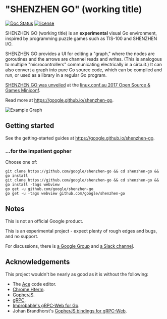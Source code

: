 # "SHENZHEN GO" (working title)

[![Doc Status](https://godoc.org/github.com/google/shenzhen-go?status.svg)](https://godoc.org/github.com/google/shenzhen-go) [![license](https://img.shields.io/github/license/google/shenzhen-go.svg?maxAge=2592000)](https://github.com/google/shenzhen-go/blob/main/LICENSE)

SHENZHEN GO (working title) is an **experimental** visual Go environment, 
inspired by programming puzzle games such as TIS-100 and SHENZHEN I/O.

SHENZHEN GO provides a UI for editing a "graph," where the nodes are 
goroutines and the arrows are channel reads and writes. (This is analogous
to multiple "microcontrollers" communicating electrically in a circuit.)
It can also convert a graph into pure Go source code, which can be compiled 
and run, or used as a library in a regular Go program.

[SHENZHEN GO was unveiled](https://www.youtube.com/watch?v=AB9AUAmMlDo) at 
the [linux.conf.au 2017 Open Source & Games Miniconf](https://linux.conf.au/schedule/presentation/8/).

Read more at https://google.github.io/shenzhen-go.

![Example Graph](screenshot.png)

## Getting started

See the getting-started guides at https://google.github.io/shenzhen-go.

### ...for the impatient gopher

Choose one of:

    git clone https://github.com/google/shenzhen-go && cd shenzhen-go && go install
    git clone https://github.com/google/shenzhen-go && cd shenzhen-go && go install -tags webview
    go get -u github.com/google/shenzhen-go
    go get -u -tags webview github.com/google/shenzhen-go

## Notes

This is not an official Google product.

This is an experimental project - expect plenty of rough edges and bugs, and 
no support.

For discussions, there is [a Google Group](https://groups.google.com/forum/#!forum/szgo) and [a Slack channel](https://gophers.slack.com/messages/shenzhen-go).

## Acknowledgements

This project wouldn't be nearly as good as it is without the following:

* The [Ace](https://ace.c9.io/) code editor.
* [Chrome Hterm](https://chromium.googlesource.com/apps/libapps/).
* [GopherJS](https://github.com/gopherjs/gopherjs).
* [gRPC](https://grpc.io/).
* [Improbable's gRPC-Web for Go](https://github.com/improbable-eng/grpc-web).
* Johan Brandhorst's [GopherJS bindings for gRPC-Web](https://github.com/johanbrandhorst/protobuf).
